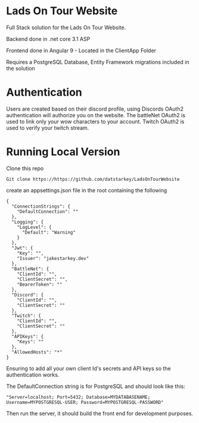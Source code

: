 # Lads On Tour Website

Full Stack solution for the Lads On Tour Website.

Backend done in .net core 3.1 ASP

Frontend done in Angular 9 - Located in the ClientApp Folder

Requires a PostgreSQL Database, Entity Framework migrations included in the solution

# Authentication

Users are created based on their discord profile, using Discords OAuth2 authentication will authorize you on the website.
The battleNet OAuth2 is used to link only your wow characters to your account.
Twitch OAuth2 is used to verify your twitch stream.

# Running Local Version

Clone this repo

```
Git clone https://https://github.com/datstarkey/LadsOnTourWebsite
```

create an appsettings.json file in the root containing the following

```
{
  "ConnectionStrings": {
    "DefaultConnection": ""
  },
  "Logging": {
    "LogLevel": {
      "Default": "Warning"
    }
  },
  "Jwt": {
    "Key": "",
    "Issuer": "jakestarkey.dev"
  },
  "BattleNet": {
    "ClientId": "",
    "ClientSecret": "",
    "BearerToken": ""
  },
  "Discord": {
    "ClientId": "",
    "ClientSecret": ""
  },
  "Twitch": {
    "ClientId": "",
    "ClientSecret": ""
  },
  "APIKeys": {
    "Keys": ""
  },
  "AllowedHosts": "*"
}
```

Ensuring to add all your own client Id's secrets and API keys so the authentication works.

The DefaultConnection string is for PostgreSQL and should look like this:

```
"Server=localhost; Port=5432; Database=MYDATABASENAME; Username=MYPOSTGRESQL-USER; Password=MYPOSTGRESQL-PASSWORD"
```

Then run the server, it should build the front end for development purposes.

